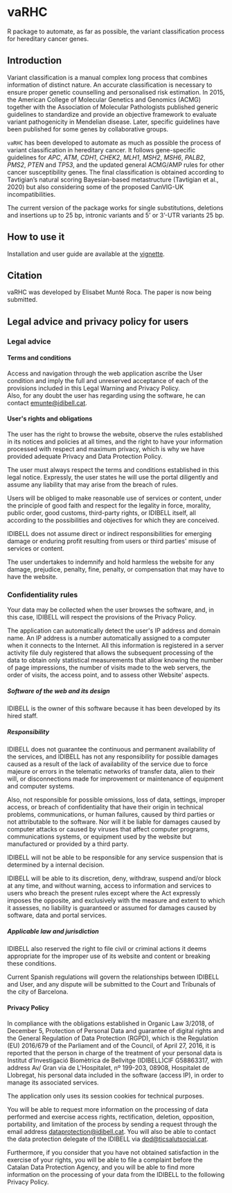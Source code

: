 # vaRHC
R package to automate, as far as possible, the variant classification process for hereditary cancer genes. 


## Introduction
Variant classification is a manual complex long process that combines information of distinct nature. An accurate classification is necessary to ensure proper genetic counselling and personalised risk estimation. 
In 2015, the American College of Molecular Genetics and Genomics (ACMG) together with the Association of Molecular Pathologists published generic guidelines to standardize and provide an objective framework to evaluate variant pathogenicity in Mendelian disease.
Later, specific guidelines have been published for some genes by collaborative groups. 

`vaRHC` has been developed to automate as much as possible the process of variant classification in hereditary cancer.
It follows gene-specific guidelines for *APC*, *ATM*, *CDH1*, *CHEK2*, *MLH1*, *MSH2*, *MSH6*, *PALB2*, *PMS2*, *PTEN* and *TP53*, and the updated general ACMG/AMP rules for other cancer susceptibility genes. The final classification is obtained according to Tavtigian’s natural scoring Bayesian-based metastructure (Tavtigian et al., 2020) but also considering some of the proposed CanVIG-UK incompatibilities.

The current version of the package works for single substitutions, deletions and insertions up to 25 bp, intronic variants and 5’ or 3’-UTR variants 25 bp.

## How to use it
Installation and user guide are available at the [vignette](https://htmlpreview.github.io/?https://github.com/emunte/vaRHC/blob/main/inst/doc/vaRHC.html).

## Citation
vaRHC was developed by Elisabet Munté Roca. The paper is now being submitted. 

## Legal advice and privacy policy for users
### Legal advice
#### Terms and conditions 
Access and navigation through the web application ascribe the User condition and imply the full and unreserved acceptance of each of the provisions included in this Legal Warning and Privacy Policy.  
Also, for any doubt the user has regarding using the software, he can contact emunte@idibell.cat. 

#### User's rights and obligations 
The user has the right to browse the website, observe the rules established in its notices and policies at all times, and the right to have your information processed with respect and maximum privacy, which is why we have provided adequate Privacy and Data Protection Policy. <br>

The user must always respect the terms and conditions established in this legal notice. Expressly, the user states he will use the portal diligently and assume any liability that may arise from the breach of rules. <bR>

Users will be obliged to make reasonable use of services or content, under the principle of good faith and respect for the legality in force, morality, public order, good customs, third-party rights, or IDIBELL itself, all according to the possibilities and objectives for which they are conceived. <br>

IDIBELL does not assume direct or indirect responsibilities for emerging damage or enduring profit resulting from users or third parties' misuse of services or content. <br>

The user undertakes to indemnify and hold harmless the website for any damage, prejudice, penalty, fine, penalty, or compensation that may have to have the website. 

### Confidentiality rules
Your data may be collected when the user browses the software, and, in this case, IDIBELL will respect the provisions of the Privacy Policy. <br>

The application can automatically detect the user's IP address and domain name. An IP address is a number automatically assigned to a computer when it connects to the Internet. All this information is registered in a server activity file duly registered that allows the subsequent processing of the data to obtain only statistical measurements that allow knowing the number of page impressions, the number of visits made to the web servers, the order of visits, the access point, and to assess other Website' aspects. 

##### Software of the web and its design 
IDIBELL is the owner of this software because it has been developed by its hired staff. 

##### Responsibility

IDIBELL does not guarantee the continuous and permanent availability of the services, and IDIBELL has not any responsibility for possible damages caused as a result of the lack of availability of the service due to force majeure or errors in the telematic networks of transfer data, alien to their will, or disconnections made for improvement or maintenance of equipment and computer systems.<br>

Also, not responsible for possible omissions, loss of data, settings, improper access, or breach of confidentiality that have their origin in technical problems, communications, or human failures, caused by third parties or not attributable to the software. Nor will it be liable for damages caused by computer attacks or caused by viruses that affect computer programs, communications systems, or equipment used by the website but manufactured or provided by a third party. <br>

IDIBELL will not be able to be responsible for any service suspension that is determined by a internal decision. <br> 

IDIBELL will be able to its discretion, deny, withdraw, suspend and/or block at any time, and without warning, access to information and services to users who breach the present rules except where the Act expressly imposes the opposite, and exclusively with the measure and extent to which it assesses, no liability is guaranteed or assumed for damages caused by software, data and portal services. <br>

##### Applicable law and jurisdiction

IDIBELL also reserved the right to file civil or criminal actions it deems appropriate for the improper use of its website and content or breaking these conditions.<br>

Current Spanish regulations will govern the relationships between IDIBELL and User, and any dispute will be submitted to the Court and Tribunals of the city of Barcelona. <br>


#### Privacy Policy 

In compliance with the obligations established in Organic Law 3/2018, of December 5, Protection of Personal Data and guarantee of digital rights and the General Regulation of Data Protection (RGPD), which is the Regulation (EU) 2016/679 of the Parliament and of the Council, of April 27, 2016, it is reported that the person in charge of the treatment of your personal data is Institut d'Investigació Biomètrica de Bellvitge (IDIBELL)CIF G58863317, with address Av/ Gran via de L'Hospitalet, nº 199-203, 08908, Hospitalet de Llobregat, his personal data included in the software (access IP), in order to manage its associated services.  <br>

The application only uses its session cookies for technical purposes. <br>

You will be able to request more information on the processing of data performed and exercise access rights, rectification, deletion, opposition, portability, and limitation of the process by sending a request through the email address dataprotection@idibell.cat. You will also be able to contact the data protection delegate of the IDIBELL via dpd@ticsalutsocial.cat. <br>  

Furthermore, if you consider that you have not obtained satisfaction in the exercise of your rights, you will be able to file a complaint before the Catalan Data Protection Agency, and you will be able to find more information on the processing of your data from the IDIBELL to the following Privacy Policy. <br>



